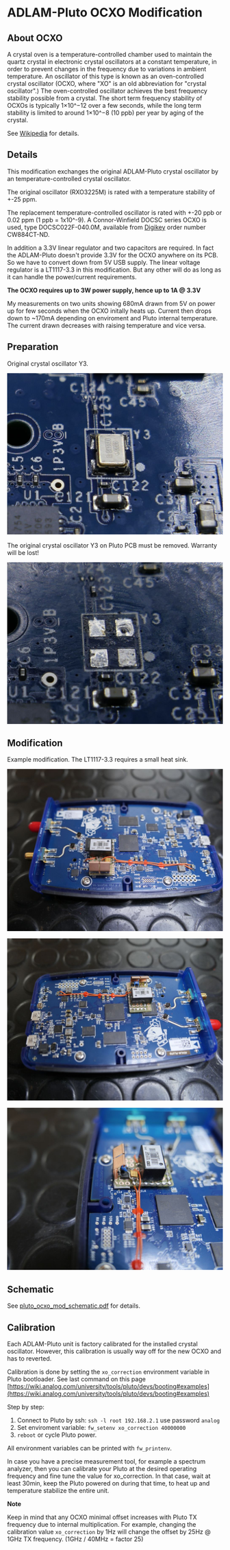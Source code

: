 # ADLAM-Pluto OCXO Modification

## About OCXO

A crystal oven is a temperature-controlled chamber used to maintain the quartz crystal in electronic crystal oscillators at a constant temperature,
in order to prevent changes in the frequency due to variations in ambient temperature.
An oscillator of this type is known as an oven-controlled crystal oscillator (OCXO, where "XO" is an old abbreviation for "crystal oscillator".)
The oven-controlled oscillator achieves the best frequency stability possible from a crystal. The short term frequency stability of OCXOs is typically
1×10^−12 over a few seconds, while the long term stability is limited to around 1×10^−8 (10 ppb) per year by aging of the crystal.

See [Wikipedia](https://en.wikipedia.org/wiki/Crystal_oven) for details.

## Details

This modification exchanges the original ADLAM-Pluto crystal oscillator by an temperature-controlled crystal oscillator.

The original oscillator (RXO3225M) is rated with a temperature stability of +-25 ppm.

The replacement temperature-controlled oscillator is rated with +-20 ppb or 0.02 ppm (1 ppb = 1x10^-9).
A Connor-Winfield DOCSC series OCXO is used, type DOCSC022F-040.0M, available from
[Digikey](https://www.digikey.de/product-detail/de/connor-winfield/DOCSC022F-040-0M/CW884CT-ND/5399028) order number CW884CT-ND.

In addition a 3.3V linear regulator and two capacitors are required. In fact the ADLAM-Pluto doesn't provide 3.3V for the OCXO anywhere on its PCB.
So we have to convert down from 5V USB supply. The linear voltage regulator is a LT1117-3.3 in this modification. But any other will do as long as
it can handle the power/current requirements.

__The OCXO requires up to 3W power supply, hence up to 1A @ 3.3V__

My measurements on two units showing 680mA drawn from 5V on power up for few seconds when the OCXO initally heats up. Current then drops down to
~170mA depending on enviroment and Pluto internal temperature. The current drawn decreases with raising temperature and vice versa.

## Preparation

Original crystal oscillator Y3.

![Y3 soldered](Y3_soldered.jpg)

The original crystal oscillator Y3 on Pluto PCB must be removed. Warranty will be lost!

![Y3 removed](Y3_removed.jpg)

## Modification

Example modification. The LT1117-3.3 requires a small heat sink.

![Image 1](L1000089.JPG)

![Image 2](L1000090.JPG)

![Image 3](L1000092.JPG)

## Schematic

See [pluto_ocxo_mod_schematic.pdf](pluto_ocxo_mod_schematic.pdf) for details.

## Calibration

Each ADLAM-Pluto unit is factory calibrated for the installed crystal oscillator. However, this calibration is usually way off for the new OCXO and
has to reverted.

Calibration is done by setting the `xo_correction` environment variable in Pluto bootloader. See last command on this page
[https://wiki.analog.com/university/tools/pluto/devs/booting#examples](https://wiki.analog.com/university/tools/pluto/devs/booting#examples)

Step by step:

1. Connect to Pluto by ssh: `ssh -l root 192.168.2.1` use password `analog`
2. Set enviroment variable: `fw_setenv xo_correction 40000000`
3. `reboot` or cycle Pluto power. 

All environment variables can be printed with `fw_printenv`.

In case you have a precise measurement tool, for example a spectrum analyzer, then you can calibrate your Pluto at the desired operating
frequency and fine tune the value for xo_correction. In that case, wait at least 30min, keep the Pluto powered on during that time, to heat up
and temperature stabilize the entire unit.

__Note__

Keep in mind that any OCXO minimal offset increases with Pluto TX frequency due to internal multiplication.
For example, changing the calibration value `xo_correction` by 1Hz will change the offset by 25Hz @ 1GHz TX frequency. (1GHz / 40MHz = factor 25)
